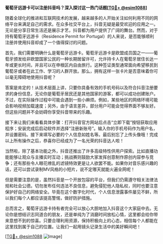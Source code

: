 **葡萄牙远游卡可以注册抖音吗？深入探讨这一热门话题[[TG💪+ @esim1088](https://t.me/s/esim1088)]**

随着全球化的推进和互联网技术的发展，越来越多的人开始关注如何利用不同的网络平台来满足自己的需求。在众多社交平台上，抖音无疑是最受欢迎的应用之一。无论是分享日常生活还是展示才艺，抖音都为用户提供了广阔的舞台。然而，对于持有葡萄牙远游卡（Residence Permit for Portugal）的人来说，是否能够顺利注册并使用抖音却成了一个值得探讨的问题。

首先，我们需要明确什么是葡萄牙远游卡。葡萄牙远游卡是欧盟成员国之一——葡萄牙颁发给非欧盟国家公民的一种长期居留许可，允许持卡人在葡萄牙居住长达一年或更长时间，并且可以在申根区内自由旅行。这种签证类型通常面向希望移民到葡萄牙或者在此工作、学习的人群开放。那么，拥有这样一张卡片是否意味着你可以毫无障碍地使用抖音呢？

答案是肯定的！从技术层面上讲，只要你具备有效的手机号码以及符合抖音注册要求的身份信息，无论你是葡萄牙居民还是其他国家的游客，都可以成功创建账户。不过，在实际操作过程中可能会遇到一些小麻烦。例如，某些地区的网络环境可能会影响视频加载速度；另外，由于语言差异，部分用户可能会觉得界面不够友好。但这些问题并不会妨碍你享受抖音带来的乐趣。

接下来让我们来看看具体步骤：打开抖音官方网站后点击“立即下载”按钮获取应用程序；安装完成后启动软件并选择“注册新账号”。输入你的手机号码作为用户名，并设置密码。接下来填写必要的个人信息如姓名等。最后别忘了上传头像哦！完成以上所有操作之后，恭喜你已经成为了一名光荣的抖音达人啦！

当然啦，除了基本功能之外，抖音还推出了许多高级特性供用户探索。比如直播功能能够让观众与主播实时互动；挑战赛则鼓励大家发挥创意制作原创内容参与竞争；还有那些令人眼花缭乱的滤镜特效更是让人欲罢不能。如果你对音乐感兴趣的话，还可以尝试录制MV风格的小短片，说不定哪天就能火遍全网呢！

但是需要注意的是，虽然抖音是一个开放包容的平台，但我们仍需遵守相关法律法规和社会公德。切勿发布任何违法不良信息，避免侵犯他人隐私权，同时也要注意保护好自己的网络安全。毕竟在这个数字化时代，个人信息泄露事件屡见不鲜，所以我们每个人都应该提高警惕，做好防护措施。

总而言之，葡萄牙远游卡持有者完全可以放心大胆地加入抖音这个大家庭中去。无论你是想结识志同道合的朋友，还是单纯为了消磨时间放松心情，这里都会给你带来意想不到的惊喜。只要合理利用资源，保持积极向上的心态，相信每个人都能在这里找到属于自己的位置。让我们一起用镜头记录生活中的美好瞬间吧！

[[TG💪+ @esim1088](https://t.me/s/esim1088) ![Image](https://i.postimg.cc/4NQfJmqS/Snipaste-2025-05-13-00-14-12.png)]